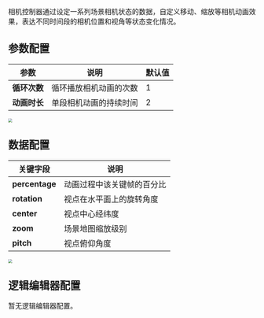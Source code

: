 
相机控制器通过设定一系列场景相机状态的数据，自定义移动、缩放等相机动画效果，表达不同时间段的相机位置和视角等状态变化情况。

## 参数配置
| 参数 | 说明 | 默认值 |
| --- | --- | --- |
| **循环次数** | 循环播放相机动画的次数 |1 |
| **动画时长** | 单段相机动画的持续时间 |2 |

<img src="https://qcloudimg.tencent-cloud.cn/raw/5de4a1d2aaa15d80f6b77d7bf93c7cf3.jpg"  style="zoom:50%;">

## 数据配置
| 关键字段 | 说明 |
| --- | --- |
| **percentage** | 动画过程中该关键帧的百分比 |
| **rotation** | 视点在水平面上的旋转角度 |
| **center** | 视点中心经纬度 |
| **zoom** | 场景地图缩放级别 |
| **pitch** | 视点俯仰角度 |

<img src="https://qcloudimg.tencent-cloud.cn/raw/5f49e2a9f04609c965665094710c4cab.jpg"  style="zoom:50%;">

## 逻辑编辑器配置
暂无逻辑编辑器配置。
